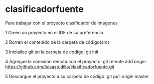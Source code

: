 # clasificadorfuente
Para trabajar con el proyecto clasificador de imagenes

1 Creen un proyecto en el IDE de su preferencia

2 Borren el contenido de la carpeta de código(src)

3 Inicialice git en la carpeta de codigo:
  git init
  
4 Agregue la conexion remota con el proyecto:
  git remote add origin https://github.com/luisastudillo/clasificadorfuente.git
  
5 Descargue el proyecto a su carpeta de código:
  git pull origin master
